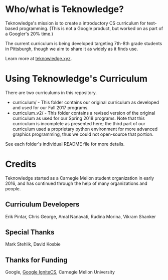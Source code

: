# Who/what is Teknowledge?
Teknowledge's mission is to create a introductory CS curriculum for text-based programming. (This is not a Google product, but worked on as part of a Googler's 20% time.)

The current curriculum is being developed targeting 7th-8th grade students in Pittsburgh, though we aim to share it as widely as it finds use.

Learn more at [teknowledge.xyz](http://teknowledge.xyz).

# Using Teknowledge's Curriculum

There are two curriculums in this repository.

* curriculum/ - This folder contains our original curriculum as developed and used for our Fall 2017 programs.
* curriculum_v2/ - This folder contains a revised version of the original curriculum as used for our Spring 2018 programs. Note that this curriculum is incomplete as presented here; the third part of our curriculum used a proprietary python environment for more advanced graphics programming, thus we could not open-source that portion.

See each folder's individual README file for more details.

# Credits

Teknowledge started as a Carnegie Mellon student organization in early 2016, and has continued through the help of many organizations and people.

## Curriculum Developers
Erik Pintar, Chris George, Amal Nanavati, Rudina Morina, Vikram Shanker

## Special Thanks
Mark Stehlik, David Kosbie

## Thanks for Funding
Google, [Google IgniteCS](https://ignitecs.withgoogle.com/), Carnegie Mellon University
